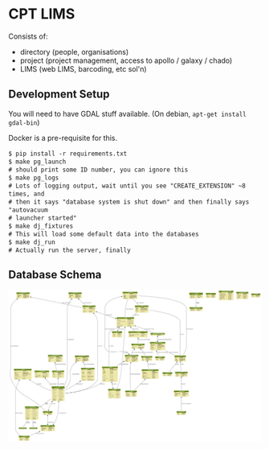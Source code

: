 # CPT LIMS

Consists of:

- directory (people, organisations)
- project (project management, access to apollo / galaxy / chado)
- LIMS (web LIMS, barcoding, etc sol'n)

## Development Setup

You will need to have GDAL stuff available. (On debian, `apt-get install gdal-bin`)

Docker is a pre-requisite for this.

```
$ pip install -r requirements.txt
$ make pg_launch
# should print some ID number, you can ignore this
$ make pg_logs
# Lots of logging output, wait until you see "CREATE_EXTENSION" ~8 times, and
# then it says "database system is shut down" and then finally says "autovacuum
# launcher started"
$ make dj_fixtures
# This will load some default data into the databases
$ make dj_run
# Actually run the server, finally
```

## Database Schema

![](./models.png)
